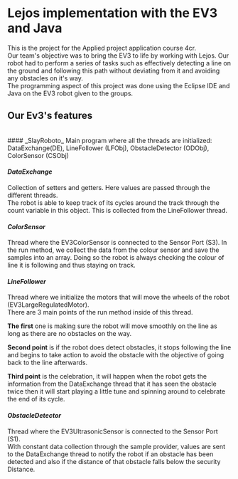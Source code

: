 # Lejos implementation with the EV3 and Java  
  
This is the project for the Applied project application course 4cr.  
Our team's objective was to bring the EV3 to life by working with Lejos. Our robot had to perform a series of tasks such as effectively detecting a line on the ground and following this path without deviating from it
and avoiding any obstacles on it's way.  
The programming aspect of this project was done using the Eclipse IDE and Java on the EV3 robot given to the groups.  

## Our Ev3's features  
<br/>
#### _SlayRoboto_ 
Main program where all the threads are initialized: DataExchange(DE), LineFollower (LFObj), ObstacleDetector (ODObj), ColorSensor (CSObj)  


#### _DataExchange_ 
Collection of setters and getters. Here values are passed through the different threads.  
The robot is able to keep track of its cycles around the track through the count variable in this object. This is collected from the LineFollower thread.  

 
#### _ColorSensor_ 

Thread where the EV3ColorSensor is connected to the Sensor Port (S3). 
In the run method, we collect the data from the colour sensor and save the samples into an array. Doing so the robot is always checking the colour of line it is following and thus staying on track.  

#### _LineFollower_
Thread where we initialize the motors that will move the wheels of the robot (EV3LargeRegulatedMotor).  
There are 3 main points of the run method inside of this thread.  

**The first** one is making sure the robot will move smoothly on the line as long as there are no obstacles on the way. 

**Second point** is if the robot does detect obstacles, it stops following the line and begins to take action to avoid the obstacle with the objective of going back to the line afterwards.  

**Third point** is the celebration, it will happen when the robot gets the information from the DataExchange thread that it has seen the obstacle twice then it will start playing a little tune and spinning around to celebrate the end of its cycle.  

 

#### _ObstacleDetector_
Thread where the EV3UltrasonicSensor is connected to the Sensor Port (S1).  
With constant data collection through the sample provider, values are sent to the DataExchange thread to notify the robot if an obstacle has been detected and also if the distance of that obstacle falls below the security Distance.  
